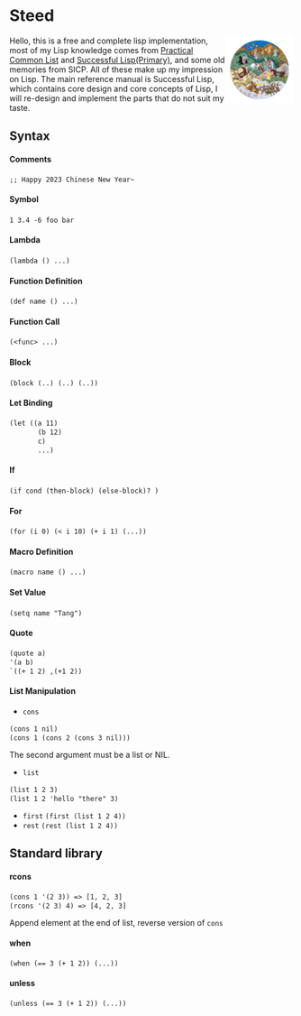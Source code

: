 # Steed
<img src="asset/logo.png?raw=true" align="right" alt="" weight="120" height="120"/>Hello, this is a free and complete lisp implementation, most of my Lisp knowledge comes from [Practical Common List](https://gigamonkeys.com/book/) and [Successful Lisp(Primary)](https://dept-info.labri.fr/~strandh/Teaching/MTP/Common/David-Lamkins/contents.html),
and some old memories from SICP. All of these make up my impression on Lisp.
The main reference manual is Successful Lisp, which contains core design and core concepts of Lisp, I will re-design and implement the parts that do not suit my taste.

## Syntax
#### **Comments**
```
;; Happy 2023 Chinese New Year~
```
#### **Symbol** 
`1 3.4 -6 foo bar`
#### **Lambda** 
`(lambda () ...)`
#### **Function Definition** 
`(def name () ...)`
#### **Function Call** 
`(<func> ...)`
#### **Block**
`(block (..) (..) (..))`
#### **Let Binding** 
```
(let ((a 11)
       (b 12) 
       c) 
       ...)
```
#### **If** 
`(if cond (then-block) (else-block)? )`
#### **For** 
`(for (i 0) (< i 10) (+ i 1) (...))`
#### **Macro Definition** 
`(macro name () ...)`
#### **Set Value** 
`(setq name "Tang")`
#### **Quote**
```
(quote a)
'(a b)
`((+ 1 2) ,(+1 2))
```
#### **List Manipulation**
- `cons`
```
(cons 1 nil)
(cons 1 (cons 2 (cons 3 nil)))
```
The second argument must be a list or NIL.
- `list`
```
(list 1 2 3)
(list 1 2 'hello "there" 3)
```
- `first` `(first (list 1 2 4))`
- `rest` `(rest (list 1 2 4))`

## Standard library
#### rcons
```
(cons 1 '(2 3)) => [1, 2, 3]
(rcons '(2 3) 4) => [4, 2, 3]
```
Append element at the end of list, reverse version of `cons`

#### when
```
(when (== 3 (+ 1 2)) (...))
```
#### unless
```
(unless (== 3 (+ 1 2)) (...))
```